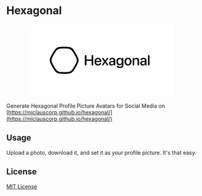 # Hexagonal
<p align="center">
    <img src="assets/Banner/Banner.png" width="75%" alt="Hexagonal Logo"/>
</p>

Generate Hexagonal Profile Picture Avatars for Social Media on [https://miclauscorp.github.io/hexagonal/](https://miclauscorp.github.io/hexagonal/)

## Usage
Upload a photo, download it, and set it as your profile picture. It's that easy.

## License
[MIT License](LICENSE)

